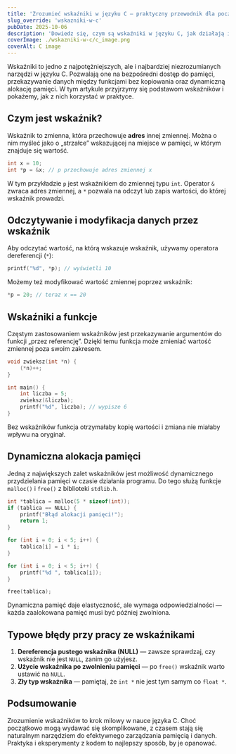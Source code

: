 ```yaml
---
title: 'Zrozumieć wskaźniki w języku C — praktyczny przewodnik dla początkujących'
slug_override: 'wskazniki-w-c'
pubDate: 2025-10-06
description: 'Dowiedz się, czym są wskaźniki w języku C, jak działają i jak z nich korzystać bez popełniania typowych błędów.'
coverImage: ./wskazniki-w-c/c_image.png
coverAlt: C image
---
```


Wskaźniki to jedno z najpotężniejszych, ale i najbardziej niezrozumianych narzędzi w języku C. Pozwalają one na bezpośredni dostęp do pamięci, przekazywanie danych między funkcjami bez kopiowania oraz dynamiczną alokację pamięci. W tym artykule przyjrzymy się podstawom wskaźników i pokażemy, jak z nich korzystać w praktyce.

## Czym jest wskaźnik?

Wskaźnik to zmienna, która przechowuje **adres** innej zmiennej. Można o nim myśleć jako o „strzałce” wskazującej na miejsce w pamięci, w którym znajduje się wartość.

```c
int x = 10;
int *p = &x; // p przechowuje adres zmiennej x
```

W tym przykładzie `p` jest wskaźnikiem do zmiennej typu `int`. Operator `&` zwraca adres zmiennej, a `*` pozwala na odczyt lub zapis wartości, do której wskaźnik prowadzi.

## Odczytywanie i modyfikacja danych przez wskaźnik

Aby odczytać wartość, na którą wskazuje wskaźnik, używamy operatora dereferencji (`*`):

```c
printf("%d", *p); // wyświetli 10
```

Możemy też modyfikować wartość zmiennej poprzez wskaźnik:

```c
*p = 20; // teraz x == 20
```

## Wskaźniki a funkcje

Częstym zastosowaniem wskaźników jest przekazywanie argumentów do funkcji „przez referencję”. Dzięki temu funkcja może zmieniać wartość zmiennej poza swoim zakresem.

```c
void zwieksz(int *n) {
    (*n)++;
}

int main() {
    int liczba = 5;
    zwieksz(&liczba);
    printf("%d", liczba); // wypisze 6
}
```

Bez wskaźników funkcja otrzymałaby kopię wartości i zmiana nie miałaby wpływu na oryginał.

## Dynamiczna alokacja pamięci

Jedną z największych zalet wskaźników jest możliwość dynamicznego przydzielania pamięci w czasie działania programu. Do tego służą funkcje `malloc()` i `free()` z biblioteki `stdlib.h`.

```c
int *tablica = malloc(5 * sizeof(int));
if (tablica == NULL) {
    printf("Błąd alokacji pamięci!");
    return 1;
}

for (int i = 0; i < 5; i++) {
    tablica[i] = i * i;
}

for (int i = 0; i < 5; i++) {
    printf("%d ", tablica[i]);
}

free(tablica);
```

Dynamiczna pamięć daje elastyczność, ale wymaga odpowiedzialności — każda zaalokowana pamięć musi być później zwolniona.

## Typowe błędy przy pracy ze wskaźnikami

1. **Dereferencja pustego wskaźnika (NULL)** — zawsze sprawdzaj, czy wskaźnik nie jest `NULL`, zanim go użyjesz.
2. **Użycie wskaźnika po zwolnieniu pamięci** — po `free()` wskaźnik warto ustawić na `NULL`.
3. **Zły typ wskaźnika** — pamiętaj, że `int *` nie jest tym samym co `float *`.

## Podsumowanie

Zrozumienie wskaźników to krok milowy w nauce języka C. Choć początkowo mogą wydawać się skomplikowane, z czasem stają się naturalnym narzędziem do efektywnego zarządzania pamięcią i danych. Praktyka i eksperymenty z kodem to najlepszy sposób, by je opanować.
